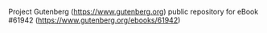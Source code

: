 Project Gutenberg (https://www.gutenberg.org) public repository for eBook #61942 (https://www.gutenberg.org/ebooks/61942)
